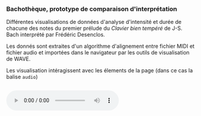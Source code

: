<style type="text/css">
#bachoteque-vis{
  margin-bottom:2em;
}
</style>


### Bachothèque, prototype de comparaison d'interprétation

Différentes visualisations de données d'analyse d'intensité et durée de chacune des notes du premier prélude du _Clavier bien tempéré_ de J-S. Bach interprété par Frédéric Desenclos.

Les donnés sont extraites d'un algorithme d'alignement entre fichier MIDI et fichier audio et importées dans le navigateur par les outils de visualisation de WAVE.

Les visualisation intéragissent avec les élements de la page (dans ce cas la balise `audio`)

<div class="demo">
  <div id="bachoteque-vis"></div>
</div>

<audio class="audio" id="bachoteque-player" src="./snd/desenclos.wav" controls>
  <track kind="metadata" name="segments" src="./bachoteque/desenclos.vtt" default></track>
</audio>

<script src="./bachoteque/desenclos.js"></script>
<script src="./bachoteque/model.js"></script>
<script src="./bachoteque/timeChart.js"></script>
<script src="./bachoteque/segmentv.js"></script>
<script src="./bachoteque/cursor.js"></script>
<script src="./bachoteque/dots.js"></script>
<script src="./bachoteque/app.js"></script>